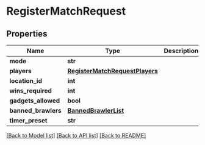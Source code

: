 # RegisterMatchRequest

## Properties
Name | Type | Description | Notes
------------ | ------------- | ------------- | -------------
**mode** | **str** |  | [optional] 
**players** | [**RegisterMatchRequestPlayers**](RegisterMatchRequestPlayers.md) |  | [optional] 
**location_id** | **int** |  | [optional] 
**wins_required** | **int** |  | [optional] 
**gadgets_allowed** | **bool** |  | [optional] 
**banned_brawlers** | [**BannedBrawlerList**](BannedBrawlerList.md) |  | [optional] 
**timer_preset** | **str** |  | [optional] 

[[Back to Model list]](../README.md#documentation-for-models) [[Back to API list]](../README.md#documentation-for-api-endpoints) [[Back to README]](../README.md)

